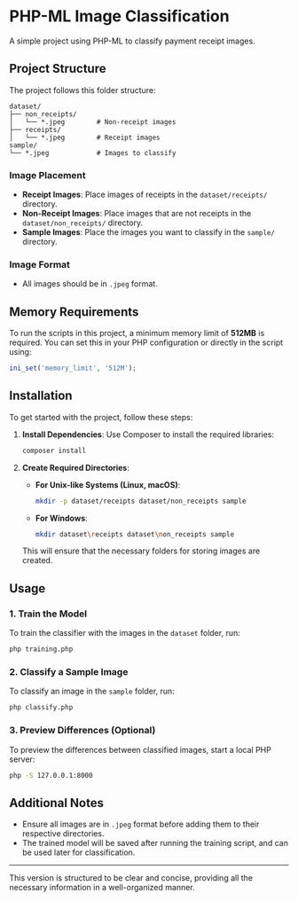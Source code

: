 # PHP-ML Image Classification

A simple project using PHP-ML to classify payment receipt images.

## Project Structure

The project follows this folder structure:

```
dataset/
├── non_receipts/
│   └── *.jpeg        # Non-receipt images
├── receipts/
│   └── *.jpeg        # Receipt images
sample/
└── *.jpeg            # Images to classify
```

### Image Placement

- **Receipt Images**: Place images of receipts in the `dataset/receipts/` directory.
- **Non-Receipt Images**: Place images that are not receipts in the `dataset/non_receipts/` directory.
- **Sample Images**: Place the images you want to classify in the `sample/` directory.

### Image Format

- All images should be in `.jpeg` format.

## Memory Requirements

To run the scripts in this project, a minimum memory limit of **512MB** is required. You can set this in your PHP configuration or directly in the script using:

```php
ini_set('memory_limit', '512M');
```

## Installation

To get started with the project, follow these steps:

1. **Install Dependencies**:
   Use Composer to install the required libraries:

   ```bash
   composer install
   ```

2. **Create Required Directories**:

   - **For Unix-like Systems (Linux, macOS)**:
     ```bash
     mkdir -p dataset/receipts dataset/non_receipts sample
     ```

   - **For Windows**:
     ```bash
     mkdir dataset\receipts dataset\non_receipts sample
     ```

   This will ensure that the necessary folders for storing images are created.

## Usage

### 1. Train the Model

To train the classifier with the images in the `dataset` folder, run:

```bash
php training.php
```

### 2. Classify a Sample Image

To classify an image in the `sample` folder, run:

```bash
php classify.php
```

### 3. Preview Differences (Optional)

To preview the differences between classified images, start a local PHP server:

```bash
php -S 127.0.0.1:8000
```

## Additional Notes

- Ensure all images are in `.jpeg` format before adding them to their respective directories.
- The trained model will be saved after running the training script, and can be used later for classification.

---

This version is structured to be clear and concise, providing all the necessary information in a well-organized manner.